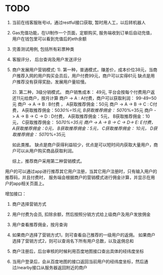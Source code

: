 # TODO

1. 当前在线客服账号id，通过restful接口获取, 暂时用人工，以后转机器人

2. Gas充值功能，在UI制作一个页面，定额购买, 服务端收到订单后自动充值，用户在钱包里可以看到充值后的eth余额

3. 完善测试用例, 包括所有彩票种类 

4. 客服评分， 后台查询及用户发送评分

5. 商户发展用户营销模式: 
   1). 第一种，普通模式，赚差价，成本价位38元，当商户推荐入网的用户购买会员后，用户付费99元，商户可以实得61元
       缺点是用户推荐没有获得奖励，发展用户量较慢。

   2). 第二种，3级分销模式。 
      商户销售成本： 49元, 平台会按每个付费用户返还11元给商户，按月计算
      商户 -> A :  A付费，商户可以获取利润： 99-49=50元
      商户 -> A -> B : B付费 ， A获取推荐佣金：50元
      商户 -> A -> B -> C :  C付费， A获取推荐佣金：50*30%=15元, B获取推荐佣金： 50*70%=35元
      商户 -> A -> B -> C -> D : D付费， A获取推荐佣金：5元， B获取推荐佣金：10元， C获取推荐佣金： 50*70%=35元
      商户 -> A -> B -> C -> D-> E: E付费， A获取推荐佣金：0元， B获取推荐佣金：5元， C获取推荐佣金： 10元， D获取推荐佣金： 50*70%=35元
    
      如此类推。
      缺点是商户获得利益较少，优点是可以短时间内获取大量用户，商户可以从用户购买商品获取利润。

   综上，推荐商户采用第二种营销模式。 

  用户的可以通过app进行推荐其它用户注册，当其它用户注册时，只有输入用户的推荐码，并且付费时， 服务端会根据商户的营销模式进行佣金计算，并显示在用户的app相关页面上。

  增加接口：
  1. 商户选择营销方式
  2. 用户付费为会员, 扣除余额，然后按照分销方式给上级商户及用户发放佣金  
  3. 用户查看推荐佣金，按月查询
  4. 如果商户选择了营销方式1，则可查看自己推荐的一级用户的返佣。 
     如果商户选择了营销方式2，则可以查询名下所有用户总数，以及返佣总和

 6. 商户注册后，后台审核的时候利用百度地图接口查出具体的经纬度坐标

 7. 当用户登录后，会从百度地图的接口返回当前用户的经纬度坐标，然后通过/nearby接口从服务器返回附近的商户

